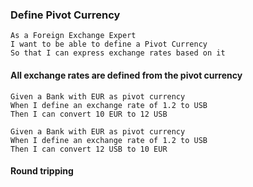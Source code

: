 ### Define Pivot Currency

```gherkin
As a Foreign Exchange Expert
I want to be able to define a Pivot Currency
So that I can express exchange rates based on it
```

#### All exchange rates are defined from the pivot currency

```gherkin
Given a Bank with EUR as pivot currency
When I define an exchange rate of 1.2 to USB
Then I can convert 10 EUR to 12 USB
```

```gherkin
Given a Bank with EUR as pivot currency
When I define an exchange rate of 1.2 to USB
Then I can convert 12 USB to 10 EUR 
```

#### Round tripping